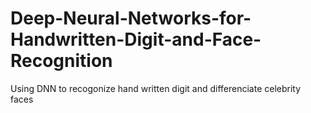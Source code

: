 # Deep-Neural-Networks-for-Handwritten-Digit-and-Face-Recognition
Using DNN to recogonize hand written digit and differenciate celebrity faces
